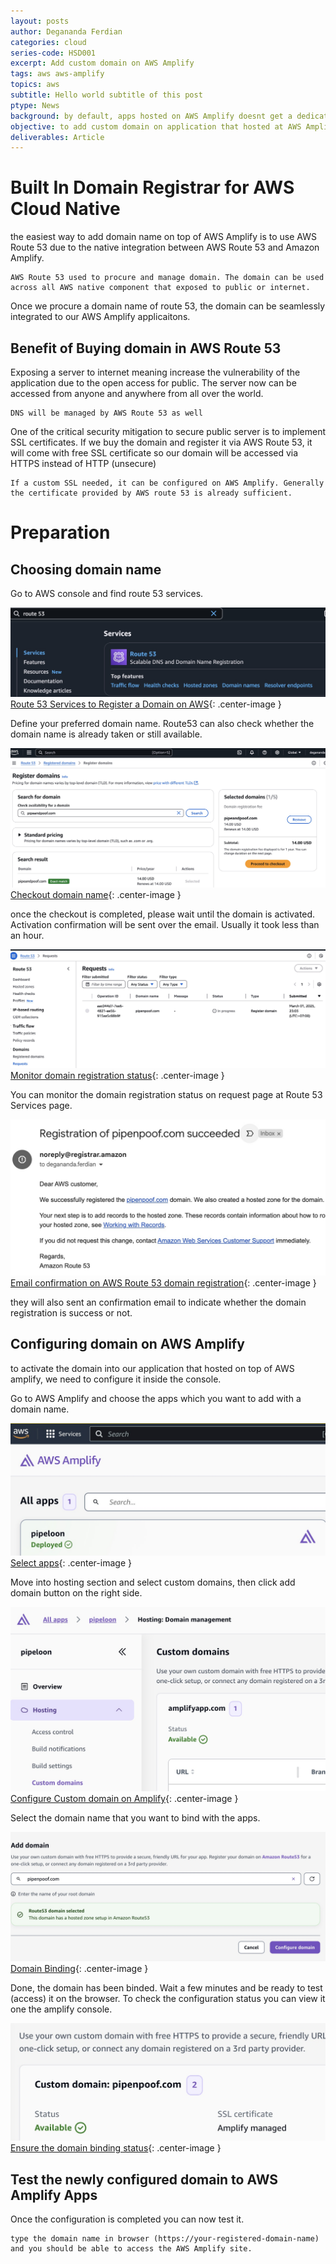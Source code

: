 ```yaml
---
layout: posts
author: Degananda Ferdian
categories: cloud
series-code: HSD001
excerpt: Add custom domain on AWS Amplify 
tags: aws aws-amplify
topics: aws
subtitle: Hello world subtitle of this post
ptype: News
background: by default, apps hosted on AWS Amplify doesnt get a dedicated domain.
objective: to add custom domain on application that hosted at AWS Amplify
deliverables: Article
---
```


# Built In Domain Registrar for AWS Cloud Native
the easiest way to add domain name on top of AWS Amplify is to use AWS Route 53 due to the native integration between AWS Route 53 and Amazon Amplify. 

    AWS Route 53 used to procure and manage domain. The domain can be used across all AWS native component that exposed to public or internet.

Once we procure a domain name of route 53, the domain can be seamlessly integrated to our AWS Amplify applicaitons.

## Benefit of Buying domain in AWS Route 53

Exposing a server to internet meaning increase the vulnerability of the application due to the open access for public. The server now can be accessed from anyone and anywhere from all over the world. 

    DNS will be managed by AWS Route 53 as well

One of the critical security mitigation to secure public server is to implement SSL certificates. If we buy the domain and register it via AWS Route 53, it will come with free SSL certificate so our domain will be accessed via HTTPS instead of HTTP (unsecure) 

    If a custom SSL needed, it can be configured on AWS Amplify. Generally the certificate provided by AWS route 53 is already sufficient.

# Preparation

## Choosing domain name

Go to AWS console and find route 53 services.

![postimage100](/assets/images/2025-03/amplify-1.jpg)
[Route 53 Services to Register a Domain on AWS](/assets/images/2025-03/amplify-1.jpg){: .center-image }

Define your preferred domain name. Route53 can also check whether the domain name is already taken or still available.

![postimage100](/assets/images/2025-03/amplify-2.jpg)
[Checkout domain name](/assets/images/2025-03/amplify-2.jpg){: .center-image }

once the checkout is completed, please wait until the domain is activated. Activation confirmation will be sent over the email. Usually it took less than an hour.

![postimage100](/assets/images/2025-03/amplify-3.jpg)
[Monitor domain registration status](/assets/images/2025-03/amplify-3.jpg){: .center-image }

You can monitor the domain registration status on request page at Route 53 Services page.

![postimage100](/assets/images/2025-03/amplify-4.jpg)
[Email confirmation on AWS Route 53 domain registration](/assets/images/2025-03/amplify-4.jpg){: .center-image }


they will also sent an confirmation email to indicate whether the domain registration is success or not. 

## Configuring domain on AWS Amplify

to activate the domain into our application that hosted on top of AWS amplify, we need to configure it inside the console.

Go to AWS Amplify and choose the apps which you want to add with a domain name.

![postimage100](/assets/images/2025-03/amplify-5.jpg)
[Select apps](/assets/images/2025-03/amplify-5.jpg){: .center-image }

Move into hosting section and select custom domains, then click add domain button on the right side.

![postimage100](/assets/images/2025-03/amplify-6.jpg)
[Configure Custom domain on Amplify](/assets/images/2025-03/amplify-6.jpg){: .center-image }

Select the domain name that you want to bind with the apps. 

![postimage100](/assets/images/2025-03/amplify-7.jpg)
[Domain Binding](/assets/images/2025-03/amplify-7.jpg){: .center-image }

Done, the domain has been binded. Wait a few minutes and be ready to test (access) it on the browser. To check the configuration status you can view it one the amplify console.

![postimage100](/assets/images/2025-03/amplify-8.jpg)
[Ensure the domain binding status](/assets/images/2025-03/amplify-8.jpg){: .center-image }


## Test the newly configured domain to AWS Amplify Apps

Once the configuration is completed you can now test it.

    type the domain name in browser (https://your-registered-domain-name) and you should be able to access the AWS Amplify site.